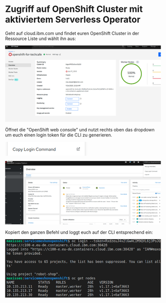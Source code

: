 # Zugriff auf OpenShift Cluster mit aktiviertem Serverless Operator

Geht auf cloud.ibm.com und findet euren OpenShift Cluster in der Ressource Liste und wählt ihn aus:

![](../../../.gitbook/assets/image%20%2890%29.png)

Öffnet die "OpenShift web console" und nutzt rechts oben das dropdown um euch einen login token für die CLI zu generieren.

![](../../../.gitbook/assets/image%20%2884%29.png)

![](../../../.gitbook/assets/image%20%2882%29.png)

Kopiert den ganzen Befehl und loggt euch auf der CLI entsprechend ein:

![](../../../.gitbook/assets/image%20%28143%29.png)


